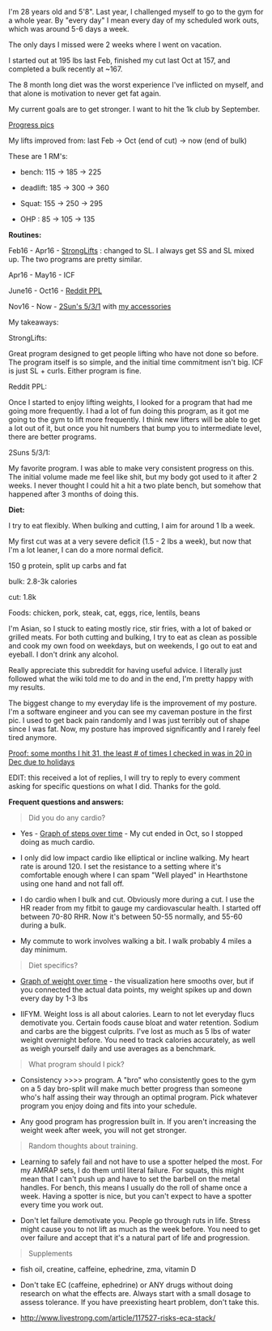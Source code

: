I'm 28 years old and 5'8". Last year, I challenged myself to go to the gym for a whole year. By "every day" I mean every day of my scheduled work outs, which was around 5-6 days a week.


The only days I missed were 2 weeks where I went on vacation. 


I started out at 195 lbs last Feb, finished my cut last Oct at 157, and completed a bulk recently at ~167. 


The 8 month long diet was the worst experience I've inflicted on myself, and that alone is motivation to never get fat again.

My current goals are to get stronger. I want to hit the 1k club by September. 

[Progress pics](https://imgur.com/a/eh0Vn)

My lifts improved from: last Feb -> Oct (end of cut) -> now (end of bulk)

These are 1 RM's:

- bench: 115 -> 185 -> 225

- deadlift: 185 -> 300 -> 360

- Squat: 155 -> 250 -> 295

- OHP : 85 -> 105 -> 135

**Routines:**

Feb16 - Apr16 - [StrongLifts](https://stronglifts.com/5x5/) : changed to SL. I always get SS and SL mixed up. The two programs are pretty similar.

Apr16 - May16 - ICF

June16 - Oct16 - [Reddit PPL](https://www.reddit.com/r/Fitness/comments/37ylk5/a_linear_progression_based_ppl_program_for/) 

Nov16 - Now - [2Sun's 5/3/1](https://www.reddit.com/r/nSuns/) with [my accessories](https://www.reddit.com/r/Fitness/comments/5fzkmi/program_critique_2suns_531_with_accessories/)

My takeaways: 

StrongLifts:

Great program designed to get people lifting who have not done so before. The program itself is so simple, and the initial time commitment isn't big. ICF is just SL + curls. Either program is fine. 

Reddit PPL: 

Once I started to enjoy lifting weights, I looked for a program that had me going more frequently. I had a lot of fun doing this program, as it got me going to the gym to lift more frequently. I think new lifters will be able to get a lot out of it, but once you hit numbers that bump you to intermediate level, there are better programs.

2Suns 5/3/1:

My favorite program. I was able to make very consistent progress on this. The initial volume made me feel like shit, but my body got used to it after 2 weeks. I never thought I could hit a hit a two plate bench, but somehow that happened after 3 months of doing this.

**Diet:**

I try to eat flexibly. When bulking and cutting, I aim for around 1 lb a week. 

My first cut was at a very severe deficit (1.5 - 2 lbs a week), but now that I'm a lot leaner, I can do a more normal deficit.

150 g protein, split up carbs and fat

bulk: 2.8-3k calories

cut: 1.8k

Foods: chicken, pork, steak, cat, eggs, rice, lentils, beans

I'm Asian, so I stuck to eating mostly rice, stir fries, with a lot of baked or grilled meats. For both cutting and bulking, I try to eat as clean as possible and cook my own food on weekdays, but on weekends, I go out to eat and eyeball. I don't drink any alcohol.

Really appreciate this subreddit for having useful advice. I literally just followed what the wiki told me to do and in the end, I'm pretty happy with my results.

The biggest change to my everyday life is the improvement of my posture. I'm a software engineer and you can see my caveman posture in the first pic. I used to get back pain randomly and I was just terribly out of shape since I was fat. Now, my posture has improved significantly and I rarely feel tired anymore.


[Proof: some months I hit 31, the least # of times I checked in was in 20 in Dec due to holidays](https://imgur.com/a/2FpXu)

EDIT: this received a lot of replies, I will try to reply to every comment asking for specific questions on what I did. Thanks for the gold. 

**Frequent questions and answers:**
> Did you do any cardio?

* Yes - [Graph of steps over time](https://imgur.com/a/Ef1Zr) - My cut ended in Oct, so I stopped doing as much cardio. 

* I only did low impact cardio like elliptical or incline walking. My heart rate is around 120. I set the resistance to a setting where it's comfortable enough where I can spam "Well played" in Hearthstone using one hand and not fall off.

* I do cardio when I bulk and cut. Obviously more during a cut. I use the HR reader from my fitbit to gauge my cardiovascular health. I started off between 70-80 RHR. Now it's between 50-55 normally, and 55-60 during a bulk.

* My commute to work involves walking a bit. I walk probably 4 miles a day minimum. 

> Diet specifics?

* [Graph of weight over time](https://imgur.com/a/u85i2) - the visualization here smooths over, but if you connected the actual data points, my weight spikes up and down every day by 1-3 lbs

* IIFYM. Weight loss is all about calories. Learn to not let everyday flucs demotivate you. Certain foods cause bloat and water retention. Sodium and carbs are the biggest culprits. I've lost as much as 5 lbs of water weight overnight before. You need to track calories accurately, as well as weigh yourself daily and use averages as a benchmark.

> What program should I pick?

* Consistency >>>> program. A "bro" who consistently goes to the gym on a 5 day bro-split will make much better progress than someone who's half assing their way through an optimal program. Pick whatever program you enjoy doing and fits into your schedule. 

* Any good program has progression built in. If you aren't increasing the weight week after week, you will not get stronger.

> Random thoughts about training. 

* Learning to safely fail and not have to use a spotter helped the most. For my AMRAP sets, I do them until literal failure. For squats, this might mean that I can't push up and have to set the barbell on the metal handles. For bench, this means I usually do the roll of shame once a week. Having a spotter is nice, but you can't expect to have a spotter every time you work out.

* Don't let failure demotivate you. People go through ruts in life. Stress might cause you to not lift as much as the week before. You need to get over failure and accept that it's a natural part of life and progression. 

> Supplements

* fish oil, creatine, caffeine, ephedrine, zma, vitamin D

* Don't take EC (caffeine, ephedrine) or ANY drugs without doing research on what the effects are. Always start with a small dosage to assess tolerance. If you have preexisting heart problem, don't take this. 

* http://www.livestrong.com/article/117527-risks-eca-stack/